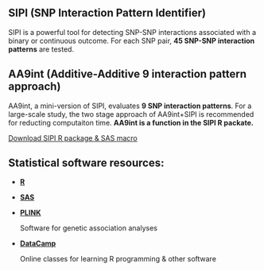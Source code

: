 
## **SIPI** (SNP Interaction Pattern Identifier) 
SIPI is a powerful tool for detecting SNP-SNP interactions associated with a binary or continuous outcome. For each SNP pair, **45 SNP-SNP interaction patterns** are tested.  


## **AA9int** (Additive-Additive 9 interaction pattern approach) 
AA9int, a mini-version of SIPI, evaluates **9 SNP interaction patterns**. For a large-scale study, the two stage approach of AA9int+SIPI is recommended for reducting computaiton time. **AA9int is a function in the SIPI R packate.**  

[Download SIPI R package & SAS macro](https://github.com/LinHuiyi/SIPI)  



## **Statistical software resources:**

- [**R**](https://www.r-project.org/)

- [**SAS**](https://www.sas.com/en_us/solutions/analytics.html)

- [**PLINK**](https://www.cog-genomics.org/plink/2.0/)  

  Software for genetic association analyses

- [**DataCamp**](https://www.datacamp.com/home/) 

  Online classes for learning R programming & other software  

